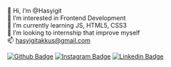 👋 Hi, I’m @Hasyigit <br>
👀 I’m interested in Frontend Development <br>
🌱 I’m currently learning JS, HTML5, CSS3 <br>
💞️ I’m looking to internship that improve myself <br>
📫 hasyigitakkus@gmail.com


[![Github Badge](https://img.shields.io/badge/-Github-000?style=quare&labelColor=000&logo=Github&logoColor=white&link=)](https://github.com/Hasyigit) 
[![Instagram Badge](https://img.shields.io/badge/-Instagram-C13584?style=flat-quare&labelColor=C13584&logo=instagram&logoColor=white&link=link)](https://www.instagram.com/hasyigitakkus00) 
[![Linkedin Badge](https://img.shields.io/badge/LinkedIn-0077B5?style=for-the-badge&logo=linkedin&logoColor=white&link=)](https://github.com/Hasyigit)



